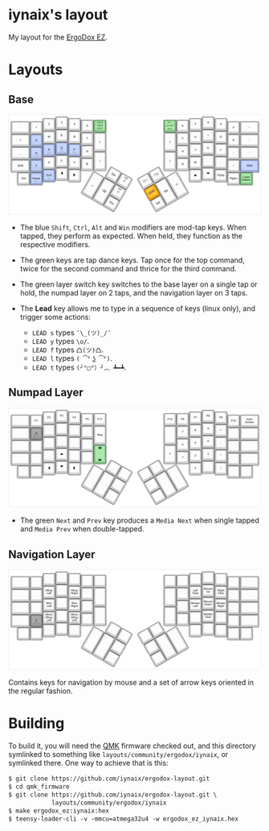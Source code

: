 # iynaix's layout

My layout for the [ErgoDox EZ][ez].

[ez]: https://ergodox-ez.com/

# Layouts

## Base

[![Base layer](./images/base.png)](http://www.keyboard-layout-editor.com/#/gists/121345505ed2f8dfb2f0733407c08076)

-   The blue `Shift`, `Ctrl`, `Alt` and `Win` modifiers are mod-tap keys. When tapped, they perform as expected. When held, they function as the respective modifiers.
-   The green keys are tap dance keys. Tap once for the top command, twice for the second command and thrice for the third command.
-   The green layer switch key switches to the base layer on a single tap or hold, the numpad layer on 2 taps, and the navigation layer on 3 taps.
-   The **Lead** key allows me to type in a sequence of keys (linux only), and trigger some actions:

    -   `LEAD s` types `¯\_(ツ)_/¯`
    -   `LEAD y` types `\o/`.
    -   `LEAD f` types `凸(ツ)凸`.
    -   `LEAD l` types `( ͡° ͜ʖ ͡°)`.
    -   `LEAD t` types `(╯°□°）╯︵ ┻━┻`.

## Numpad Layer

[![Numpad layer](./images/numpad.png)](http://www.keyboard-layout-editor.com/#/gists/121345505ed2f8dfb2f0733407c08076)

-   The green `Next` and `Prev` key produces a `Media Next` when single tapped and `Media Prev` when double-tapped.

## Navigation Layer

[![Navigation layer](./images/navigation.png)](http://www.keyboard-layout-editor.com/#/gists/e210f0b9dc6951748a4aa7511688b79e)

Contains keys for navigation by mouse and a set of arrow keys oriented in the regular fashion.

# Building

To build it, you will need the [QMK][qmk] firmware checked out, and this directory symlinked to something like `layouts/community/ergodox/iynaix`, or symlinked there. One way to achieve that is this:

[iynaix:ez-layout]: https://github.com/iynaix/ergodox-layout
[qmk]: https://github.com/qmk/qmk_firmware

```
$ git clone https://github.com/iynaix/ergodox-layout.git
$ cd qmk_firmware
$ git clone https://github.com/iynaix/ergodox-layout.git \
            layouts/community/ergodox/iynaix
$ make ergodox_ez:iynaix:hex
$ teensy-loader-cli -v -mmcu=atmega32u4 -w ergodox_ez_iynaix.hex
```
